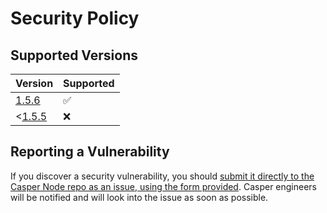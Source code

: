 # Security Policy

## Supported Versions

| Version | Supported          |
| ------- | ------------------ |
| [1.5.6](https://github.com/casper-network/casper-node/releases/tag/v1.5.6)   | :white_check_mark: |
| <[1.5.5](https://github.com/casper-network/casper-node/releases/tag/v1.5.6)   | :x: |

## Reporting a Vulnerability

If you discover a security vulnerability, you should [submit it directly to the Casper Node repo as an issue, using the form provided](https://github.com/casper-network/casper-node/issues/new/choose). Casper engineers will be notified and will look into the issue as soon as possible. 


